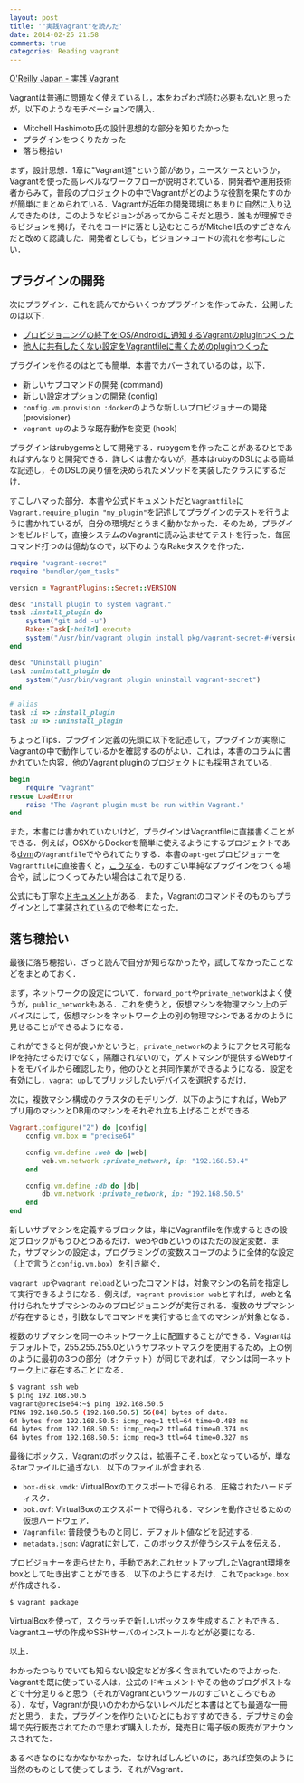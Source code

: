 ```yaml
---
layout: post
title: '"実践Vagrant"を読んだ'
date: 2014-02-25 21:58
comments: true
categories: Reading vagrant
---
```


[O'Reilly Japan - 実践 Vagrant](http://www.oreilly.co.jp/books/9784873116655/)

Vagrantは普通に問題なく使えているし，本をわざわざ読む必要もないと思ったが，以下のようなモチベーションで購入．

- Mitchell Hashimoto氏の設計思想的な部分を知りたかった
- プラグインをつくりたかった
- 落ち穂拾い

まず，設計思想．1章に"Vagrant道"という節があり，ユースケースというか，Vagrantを使った高レベルなワークフローが説明されている．開発者や運用技術者からみて，普段のプロジェクトの中でVagrantがどのような役割を果たすのかが簡単にまとめられている．Vagrantが近年の開発環境にあまりに自然に入り込んできたのは，このようなビジョンがあってからこそだと思う．誰もが理解できるビジョンを掲げ，それをコードに落とし込むところがMitchell氏のすごさなんだと改めて認識した．開発者としても，ビジョン->コードの流れを参考にしたい．

## プラグインの開発

次にプラグイン．これを読んでからいくつかプラグインを作ってみた．公開したのは以下．

- [プロビジョニングの終了をiOS/Androidに通知するVagrantのpluginつくった](http://deeeet.com/writing/2014/02/19/vagrant-pushover/)
- [他人に共有したくない設定をVagrantfileに書くためのpluginつくった](http://deeeet.com/writing/2014/02/24/vagrant-secret/)

プラグインを作るのはとても簡単．本書でカバーされているのは，以下．

- 新しいサブコマンドの開発 (command)
- 新しい設定オプションの開発 (config)
- `config.vm.provision :docker`のような新しいプロビジョナーの開発 (provisioner)
- `vagrant up`のような既存動作を変更 (hook)

プラグインはrubygemsとして開発する．rubygemを作ったことがあるひとであればすんなりと開発できる．詳しくは書かないが，基本はrubyのDSLによる簡単な記述し，そのDSLの戻り値を決められたメソッドを実装したクラスにするだけ．

すこしハマった部分．本書や公式ドキュメントだと`Vagrantfile`に`Vagrant.require_plugin "my_plugin"`を記述してプラグインのテストを行うように書かれているが，自分の環境だとうまく動かなかった．そのため，プラグインをビルドして，直接システムのVagrantに読み込ませてテストを行った．毎回コマンド打つのは億劫なので，以下のようなRakeタスクを作った．

```ruby
require "vagrant-secret"
require "bundler/gem_tasks"

version = VagrantPlugins::Secret::VERSION

desc "Install plugin to system vagrant."
task :install_plugin do
    system("git add -u")
    Rake::Task[:build].execute
    system("/usr/bin/vagrant plugin install pkg/vagrant-secret-#{version}.gem")
end

desc "Uninstall plugin"
task :uninstall_plugin do
    system("/usr/bin/vagrant plugin uninstall vagrant-secret")
end

# alias
task :i => :install_plugin
task :u => :uninstall_plugin
```

ちょっとTips．プラグイン定義の先頭に以下を記述して，プラグインが実際にVagrantの中で動作しているかを確認するのがよい．これは，本書のコラムに書かれていた内容．他のVagrant pluginのプロジェクトにも採用されている．

```ruby
begin
    require "vagrant"
rescue LoadError
    raise "The Vagrant plugin must be run within Vagrant."
end
```

また，本書には書かれていないけど，プラグインはVagrantfileに直接書くことができる．例えば，OSXからDockerを簡単に使えるようにするプロジェクトである[dvm](https://github.com/fnichol/dvm/blob/master/Vagrantfile)の`Vagrantfile`でやられてたりする．本書の`apt-get`プロビジョナーを`Vagrantfile`に直接書くと，[こうなる](https://gist.github.com/tcnksm/39be2506b8a5e846cd59)．ものすごい単純なプラグインをつくる場合や，試しにつくってみたい場合はこれで足りる．

公式にも丁寧な[ドキュメント](http://docs.vagrantup.com/v2/plugins/development-basics.html)がある．また，Vagrantのコマンドそのものもプラグインとして[実装されている](https://github.com/mitchellh/vagrant/tree/master/plugins/commands)ので参考になった．

## 落ち穂拾い

最後に落ち穂拾い．ざっと読んで自分が知らなかったや，試してなかったことなどをまとめておく．

まず，ネットワークの設定について．`forward_port`や`private_network`はよく使うが，`public_network`もある．これを使うと，仮想マシンを物理マシン上のデバイスにして，仮想マシンをネットワーク上の別の物理マシンであるかのように見せることができるようになる．

これができると何が良いかというと，`private_network`のようにアクセス可能なIPを持たせるだけでなく，隔離されないので，ゲストマシンが提供するWebサイトをモバイルから確認したり，他のひとと共同作業ができるようになる．設定を有効にし，`vagrat up`してブリッジしたいデバイスを選択するだけ．

次に，複数マシン構成のクラスタのモデリング．以下のようにすれば，Webアプリ用のマシンとDB用のマシンをそれぞれ立ち上げることができる．

```ruby
Vagrant.configure("2") do |config|
    config.vm.box = "precise64"

    config.vm.define :web do |web|
        web.vm.network :private_network, ip: "192.168.50.4"
    end

    config.vm.define :db do |db|
        db.vm.network :private_network, ip: "192.168.50.5"
    end
end
```

新しいサブマシンを定義するブロックは，単にVagrantfileを作成するときの設定ブロックがもうひとつあるだけ．webやdbというのはただの設定変数．また，サブマシンの設定は，プログラミングの変数スコープのように全体的な設定（上で言うと`config.vm.box`）を引き継ぐ．

`vagrant up`や`vagrant reload`といったコマンドは，対象マシンの名前を指定して実行できるようになる．例えば，`vagrant provision web`とすれば，webと名付けられたサブマシンのみのプロビジョニングが実行される．複数のサブマシンが存在するとき，引数なしでコマンドを実行すると全てのマシンが対象となる．

複数のサブマシンを同一のネットワーク上に配置することができる．Vagrantはデフォルトで，255.255.255.0というサブネットマスクを使用するため，上の例のように最初の3つの部分（オクテット）が同じであれば，マシンは同一ネットワーク上に存在することになる．

```bash
$ vagrant ssh web
$ ping 192.168.50.5
vagrant@precise64:~$ ping 192.168.50.5
PING 192.168.50.5 (192.168.50.5) 56(84) bytes of data.
64 bytes from 192.168.50.5: icmp_req=1 ttl=64 time=0.483 ms
64 bytes from 192.168.50.5: icmp_req=2 ttl=64 time=0.374 ms
64 bytes from 192.168.50.5: icmp_req=3 ttl=64 time=0.327 ms
```

最後にボックス．Vagrantのボックスは，拡張子こそ`.box`となっているが，単なるtarファイルに過ぎない．以下のファイルが含まれる．

- `box-disk.vmdk`: VirtualBoxのエクスポートで得られる．圧縮されたハードディスク．
- `bok.ovf`: VirtualBoxのエクスポートで得られる．マシンを動作させるための仮想ハードウェア．
- `Vagranfile`: 普段使うものと同じ．デフォルト値などを記述する．
- `metadata.json`: Vagratに対して，このボックスが使うシステムを伝える．

プロビジョナーを走らせたり，手動であれこれセットアップしたVagrant環境をboxとして吐き出すことができる．以下のようにするだけ．これで`package.box`が作成される．

```bash
$ vagrant package
```

VirtualBoxを使って，スクラッチで新しいボックスを生成することもできる．Vagrantユーザの作成やSSHサーバのインストールなどが必要になる．

以上．

わかったつもりでいても知らない設定などが多く含まれていたのでよかった．Vagrantを既に使っている人は，公式のドキュメントやその他のブログポストなどで十分足りると思う（それがVagrantというツールのすごいところでもある）．なぜ，Vagrantが良いのかわからないレベルだと本書はとても最適な一冊だと思う．また，プラグインを作りたいひとにもおすすめできる．デブサミの会場で先行販売されてたので思わず購入したが，発売日に電子版の販売がアナウンスされてた．

あるべきなのになかなかなかった．なければしんどいのに，あれば空気のように当然のものとして使ってしまう．それがVagrant．


